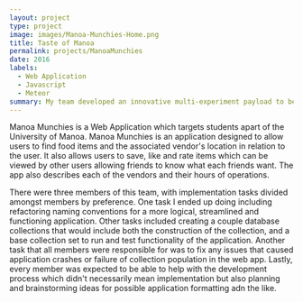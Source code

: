 ```yaml
---
layout: project
type: project
image: images/Manoa-Munchies-Home.png
title: Taste of Manoa
permalink: projects/ManoaMunchies
date: 2016
labels:
  - Web Application
  - Javascript
  - Meteor
summary: My team developed an innovative multi-experiment payload to be conducted in sub-orbital space in Summer 2016.
---
```


Manoa Munchies is a Web Application which targets students apart of the University of Manoa. Manoa Munchies is an application designed to allow users to find food items and the associated vendor's location in relation to the user. It also allows users to save, like and rate items which can be viewed by other users allowing friends to know what each friends want. The app also describes each of the vendors and their hours of operations.

There were three members of this team, with implementation tasks divided amongst members by preference. One task I ended up doing including refactoring naming conventions for a more logical, streamlined and functioning application. Other tasks included creating a couple database collections that would include both the construction of the collection, and a base collection set to run and test functionality of the application. Another task that all members were responsible for was to fix any issues that caused application crashes or failure of collection population in the web app. Lastly, every member was expected to be able to help with the development process which didn't necessarily mean implementation but also planning and brainstorming ideas for possible application formatting adn the like.

